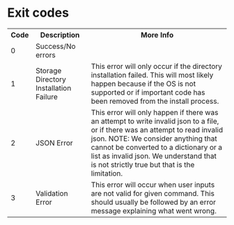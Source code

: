 # Exit codes

<table>
    <tr>
        <th>Code</th>
        <th>Description</th>
        <th>More Info</th>
    </tr>
    <tr>
        <td>0</td>
        <td>Success/No errors</td>
        <td></td>
    </tr>
    <tr>
        <td>1</td>
        <td>Storage Directory Installation Failure</td>
        <td>This error will only occur if the directory installation failed. This will most likely happen because if the OS is not supported or if important code has been removed from the install process.</td>
    </tr>
    <tr>
        <td>2</td>
        <td>JSON Error</td>
        <td>This error will only happen if there was an attempt to write invalid json to a file, or if there was an attempt to read invalid json. NOTE: We consider anything that cannot be converted to a dictionary or a list as invalid json. We understand that is not strictly true but that is the limitation.</td>
    </tr>
     <tr>
        <td>3</td>
        <td>Validation Error</td>
        <td>This error will occur when user inputs are not valid for given command. This should usually be followed by an error message explaining what went wrong.</td>
    </tr>
</table>